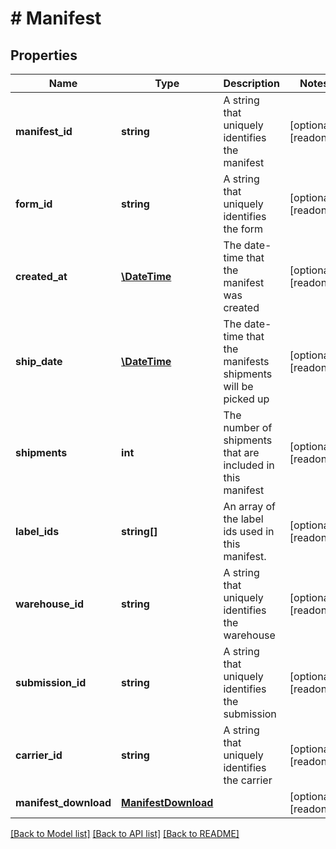 # # Manifest

## Properties

Name | Type | Description | Notes
------------ | ------------- | ------------- | -------------
**manifest_id** | **string** | A string that uniquely identifies the manifest | [optional] [readonly] 
**form_id** | **string** | A string that uniquely identifies the form | [optional] [readonly] 
**created_at** | [**\DateTime**](\DateTime.md) | The date-time that the manifest was created | [optional] [readonly] 
**ship_date** | [**\DateTime**](\DateTime.md) | The date-time that the manifests shipments will be picked up | [optional] [readonly] 
**shipments** | **int** | The number of shipments that are included in this manifest | [optional] [readonly] 
**label_ids** | **string[]** | An array of the label ids used in this manifest. | [optional] [readonly] 
**warehouse_id** | **string** | A string that uniquely identifies the warehouse | [optional] [readonly] 
**submission_id** | **string** | A string that uniquely identifies the submission | [optional] [readonly] 
**carrier_id** | **string** | A string that uniquely identifies the carrier | [optional] [readonly] 
**manifest_download** | [**ManifestDownload**](ManifestDownload.md) |  | [optional] [readonly] 

[[Back to Model list]](../../README.md#documentation-for-models) [[Back to API list]](../../README.md#documentation-for-api-endpoints) [[Back to README]](../../README.md)


